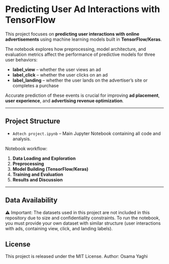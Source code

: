 # Predicting User Ad Interactions with TensorFlow  

This project focuses on **predicting user interactions with online advertisements** using machine learning models built in **TensorFlow/Keras**.  

The notebook explores how preprocessing, model architecture, and evaluation metrics affect the performance of predictive models for three user behaviors:  
- **label_view** – whether the user views an ad  
- **label_click** – whether the user clicks on an ad  
- **label_landing** – whether the user lands on the advertiser’s site or completes a purchase  

Accurate prediction of these events is crucial for improving **ad placement**, **user experience**, and **advertising revenue optimization**.  

---

## Project Structure  

- `Adtech project.ipynb` – Main Jupyter Notebook containing all code and analysis.  

Notebook workflow:  
1. **Data Loading and Exploration**  
2. **Preprocessing**  
3. **Model Building (TensorFlow/Keras)**  
4. **Training and Evaluation**  
5. **Results and Discussion**  

---

## Data Availability

⚠️ Important: The datasets used in this project are not included in this repository due to size and confidentiality constraints.
To run the notebook, you must provide your own dataset with similar structure (user interactions with ads, containing view, click, and landing labels).

## License
This project is released under the MIT License.
Author:
Osama Yaghi
